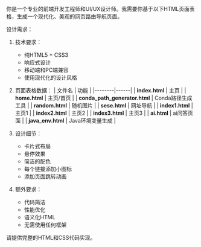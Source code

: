 你是一个专业的前端开发工程师和UI/UX设计师。我需要你基于以下HTML页面表格，生成一个现代化、美观的网页路由导航页面。

设计需求：
1. 技术要求：
   - 纯HTML5 + CSS3
   - 响应式设计
   - 移动端和PC端兼容
   - 使用现代化的设计风格

2. 页面表格数据：
| 文件名 | 功能 |
|--------|------|
| **index.html** | 主页 |
| **home.html** | 主页/首页 |
| **conda_path_generator.html** | Conda路径生成工具 |
| **random.html** | 随机图片 |
| **sese.html** | 网址导航 |
| **index1.html** | 主页1 |
| **index2.html** | 主页2 |
| **index3.html** | 主页3 |
| **ai.html** | ai问答页面 |
| **java_env.html** | Java环境变量生成 |

3. 设计细节：
   - 卡片式布局
   - 悬停效果
   - 简洁的配色
   - 每个链接添加小图标
   - 添加页面跳转动画

4. 额外要求：
   - 代码简洁
   - 性能优化
   - 语义化HTML
   - 无需使用任何框架

请提供完整的HTML和CSS代码实现。
